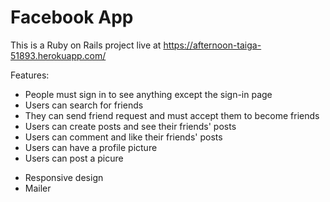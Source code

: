 # Facebook App

This is a Ruby on Rails project live at https://afternoon-taiga-51893.herokuapp.com/

Features:

* People must sign in to see anything except the sign-in page
* Users can search for friends
* They can send friend request and must accept them to become friends
* Users can create posts and see their friends' posts
* Users can comment and like their friends' posts
* Users can have a profile picture
* Users can post a picure

+ Responsive design
+ Mailer
